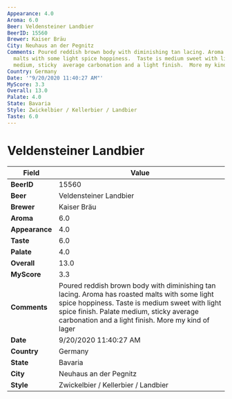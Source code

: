 ```yaml
---
Appearance: 4.0
Aroma: 6.0
Beer: Veldensteiner Landbier
BeerID: 15560
Brewer: Kaiser Bräu
City: Neuhaus an der Pegnitz
Comments: Poured reddish brown body with diminishing tan lacing. Aroma  has roasted
  malts with some light spice hoppiness.  Taste is medium sweet with light spice finish.  Palate
  medium, sticky  average carbonation and a light finish.  More my kind of lager
Country: Germany
Date: '"9/20/2020 11:40:27 AM"'
MyScore: 3.3
Overall: 13.0
Palate: 4.0
State: Bavaria
Style: Zwickelbier / Kellerbier / Landbier
Taste: 6.0
---
```


# Veldensteiner Landbier

| Field         | Value |
|---------------|-------|
| **BeerID** | 15560 |
| **Beer** | Veldensteiner Landbier |
| **Brewer** | Kaiser Bräu |
| **Aroma** | 6.0 |
| **Appearance** | 4.0 |
| **Taste** | 6.0 |
| **Palate** | 4.0 |
| **Overall** | 13.0 |
| **MyScore** | 3.3 |
| **Comments** | Poured reddish brown body with diminishing tan lacing. Aroma  has roasted malts with some light spice hoppiness.  Taste is medium sweet with light spice finish.  Palate medium, sticky  average carbonation and a light finish.  More my kind of lager |
| **Date** | 9/20/2020 11:40:27 AM |
| **Country** | Germany |
| **State** | Bavaria |
| **City** | Neuhaus an der Pegnitz |
| **Style** | Zwickelbier / Kellerbier / Landbier |
